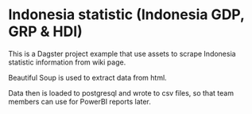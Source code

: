 # Indonesia statistic (Indonesia GDP, GRP & HDI)

This is a Dagster project example that use assets to scrape Indonesia statistic information from wiki page.

Beautiful Soup is used to extract data from html.

Data then is loaded to postgresql and wrote to csv files, so that team members can use for PowerBI reports later.
